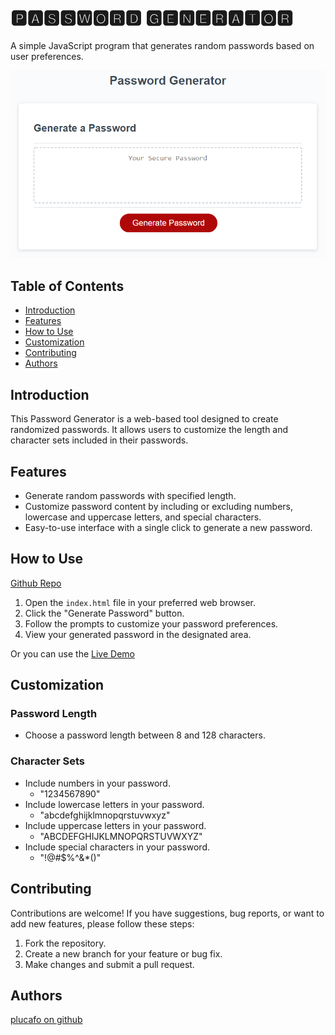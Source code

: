 # 🅿🅰🆂🆂🆆🅾🆁🅳 🅶🅴🅽🅴🆁🅰🆃🅾🆁

A simple JavaScript program that generates random passwords based on user preferences.

[![Application Screenshot](./Assets/03-javascript-homework-demo.png)](./Assets/03-javascript-homework-demo.png)

## Table of Contents
- [Introduction](#introduction)
- [Features](#features)
- [How to Use](#how-to-use)
- [Customization](#customization)
- [Contributing](#contributing)
- [Authors](#authors)

## Introduction

This Password Generator is a web-based tool designed to create randomized passwords. It allows users to customize the length and character sets included in their passwords.

## Features

- Generate random passwords with specified length.
- Customize password content by including or excluding numbers, lowercase and uppercase letters, and special characters.
- Easy-to-use interface with a single click to generate a new password.

## How to Use

[Github Repo](https://github.com/plucafo/password-generator)

1. Open the `index.html` file in your preferred web browser.
2. Click the "Generate Password" button.
3. Follow the prompts to customize your password preferences.
4. View your generated password in the designated area.

Or you can use the [Live Demo](https://plucafo.github.io/password-generator/)

## Customization

### Password Length

- Choose a password length between 8 and 128 characters.

### Character Sets

- Include numbers in your password.
  - "1234567890"
- Include lowercase letters in your password.
  - "abcdefghijklmnopqrstuvwxyz"
- Include uppercase letters in your password.
  - "ABCDEFGHIJKLMNOPQRSTUVWXYZ"
- Include special characters in your password.
  - "!@#$%^&*()"

## Contributing

Contributions are welcome! If you have suggestions, bug reports, or want to add new features, please follow these steps:

1. Fork the repository.
2. Create a new branch for your feature or bug fix.
3. Make changes and submit a pull request.

## Authors

[plucafo on github](https://github.com/plucafo)

